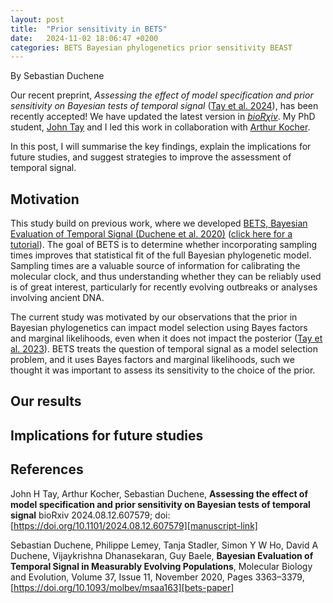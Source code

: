 ```yaml
---
layout: post
title:  "Prior sensitivity in BETS"
date:   2024-11-02 18:06:47 +0200 
categories: BETS Bayesian phylogenetics prior sensitivity BEAST
---
```


By Sebastian Duchene

Our recent preprint, _Assessing the effect of model specification and prior sensitivity on Bayesian tests of temporal signal_ ([Tay et al. 2024][manuscript-link]), has been recently accepted! We have updated the latest version in [_bioR$\chi$iv_][manuscript-link]. My PhD student, [John Tay][john-site] and I led this work in collaboration with [Arthur Kocher][arthur-site]. 

In this post, I will summarise the key findings, explain the implications for future studies, and suggest strategies to improve the assessment of temporal signal.

## Motivation
This study build on previous work, where we developed [BETS, Bayesian Evaluation of Temporal Signal (Duchene et al. 2020)][bets-paper] ([click here for a tutorial][bets-tutorial]). The goal of BETS is to determine whether incorporating sampling times improves that statistical fit of the full Bayesian phylogenetic model. Sampling times are a valuable source of information for calibrating the molecular clock, and thus understanding whether they can be reliably used is of great interest, particularly for recently evolving outbreaks or analyses involving ancient DNA.

The current study was motivated by our observations that the prior in Bayesian phylogenetics can impact model selection using Bayes factors and marginal likelihoods, even when it does not impact the posterior ([Tay et al. 2023][episodic-paper]). BETS treats the question of temporal signal as a model selection problem, and it uses Bayes factors and marginal likelihoods, such we thought it was important to assess its sensitivity to the choice of the prior. 

## Our results

## Implications for future studies




## References
John H Tay, Arthur Kocher, Sebastian Duchene, **Assessing the effect of model specification and prior sensitivity on Bayesian tests of temporal signal**
bioRxiv 2024.08.12.607579; doi: [https://doi.org/10.1101/2024.08.12.607579][manuscript-link]

Sebastian Duchene, Philippe Lemey, Tanja Stadler, Simon Y W Ho, David A Duchene, Vijaykrishna Dhanasekaran, Guy Baele, **Bayesian Evaluation of Temporal Signal in Measurably Evolving Populations**, Molecular Biology and Evolution, Volume 37, Issue 11, November 2020, Pages 3363–3379, [https://doi.org/10.1093/molbev/msaa163][bets-paper]


[arthur-site]: [https://scholar.google.com.au/citations?hl=en&user=wiunwsMAAAAJ]
[john-site]: https://scholar.google.com.au/citations?user=tj_0skYAAAAJ&hl=en&oi=ao
[bets-tutorial]: https://beast.community/bets_tutorial
[bets-paper]: https://academic.oup.com/mbe/article/37/11/3363/5867920 
[manuscript-link]: https://www.biorxiv.org/content/10.1101/2024.08.12.607579v2
[episodic-paper]: https://academic.oup.com/mbe/article/40/10/msad212/7280106?login=false